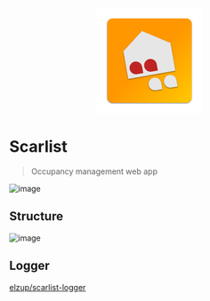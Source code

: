 <div align="center">
<img style="max-width:100%;" alt="scarlist_icon" src="https://raw.githubusercontent.com/elzup/scarlist/master/public/icon-4x.png" />

</div>

# Scarlist
> Occupancy management web app

![image](https://user-images.githubusercontent.com/2284908/49385637-3a7da000-f761-11e8-9c60-d29c285aa6e0.png)


## Structure
![image](https://user-images.githubusercontent.com/2284908/49385796-90524800-f761-11e8-8067-b9f38cf332ac.png)

## Logger

[elzup/scarlist-logger](https://github.com/elzup/scarlist-logger)

